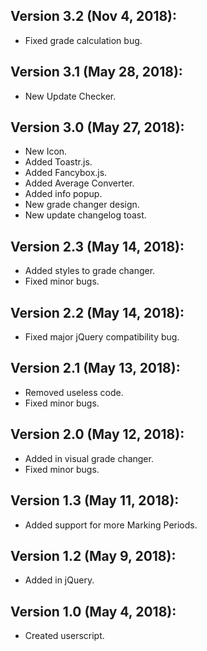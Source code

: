 ## Version 3.2 (Nov 4, 2018):

* Fixed grade calculation bug.

## Version 3.1 (May 28, 2018):

* New Update Checker.

## Version 3.0 (May 27, 2018):

* New Icon.
* Added Toastr.js.
* Added Fancybox.js.
* Added Average Converter.
* Added info popup.
* New grade changer design.
* New update changelog toast.

## Version 2.3 (May 14, 2018):

* Added styles to grade changer.
* Fixed minor bugs.

## Version 2.2 (May 14, 2018):

* Fixed major jQuery compatibility bug.

## Version 2.1 (May 13, 2018):

* Removed useless code.
* Fixed minor bugs.

## Version 2.0 (May 12, 2018):

* Added in visual grade changer.
* Fixed minor bugs.

## Version 1.3 (May 11, 2018):

* Added support for more Marking Periods.

## Version 1.2 (May 9, 2018):

* Added in jQuery.

## Version 1.0 (May 4, 2018):

* Created userscript.
